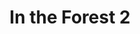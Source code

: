 ---
layout: artwork-detail
title: "In the Forest 2"
category: "Bronze Sculptures"
category_url: "/bronze/"
material: "Bronze"
dimensions: "height 19 cm"
images:
  - file: "bronze/in-the-forest-2/IMG_1938.JPG"
  - file: "bronze/in-the-forest-2/IMG_1953.JPG"
  - file: "bronze/in-the-forest-2/IMG_1958.JPG"
---